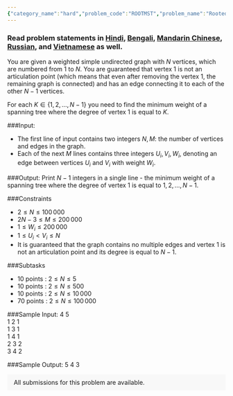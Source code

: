 ```yaml
---
{"category_name":"hard","problem_code":"ROOTMST","problem_name":"Rooted Minimum Spanning Tree","problemComponents":{"constraints":"","constraintsState":false,"subtasks":"","subtasksState":false,"inputFormat":"","inputFormatState":false,"outputFormat":"","outputFormatState":false,"sampleTestCases":{"0":{"id":1,"input":"4 5  \n    1 2 1  \n    1 3 1  \n    1 4 1  \n    2 3 2  \n    3 4 2","output":"5 4 3","explanation":"","isDeleted":false}}},"video_editorial_url":"","languages_supported":{"0":"CPP14","1":"C","2":"JAVA","3":"PYTH 3.6","4":"CPP17","5":"PYTH","6":"PYP3","7":"CS2","8":"ADA","9":"PYPY","10":"TEXT","11":"PAS fpc","12":"NODEJS","13":"RUBY","14":"PHP","15":"GO","16":"HASK","17":"TCL","18":"PERL","19":"SCALA","20":"LUA","21":"kotlin","22":"BASH","23":"JS","24":"LISP sbcl","25":"rust","26":"PAS gpc","27":"BF","28":"CLOJ","29":"R","30":"D","31":"CAML","32":"FORT","33":"ASM","34":"swift","35":"FS","36":"WSPC","37":"LISP clisp","38":"SQL","39":"SCM guile","40":"PERL6","41":"ERL","42":"CLPS","43":"ICK","44":"NICE","45":"PRLG","46":"ICON","47":"COB","48":"SCM chicken","49":"PIKE","50":"SCM qobi","51":"ST","52":"SQLQ","53":"NEM"},"max_timelimit":5,"source_sizelimit":50000,"problem_author":"ildar_adm","problem_tester":"","date_added":"26-09-2020","tags":{"0":"ildar_adm","1":"kruskal","2":"medium","3":"oct20","4":"union"},"problem_difficulty_level":"Medium-Hard","best_tag":"Union Find","editorial_url":"https://discuss.codechef.com/problems/ROOTMST","time":{"view_start_date":1104528600,"submit_start_date":1104528600,"visible_start_date":1104528600,"end_date":1735669800},"is_direct_submittable":false,"problemDiscussURL":"https://discuss.codechef.com/search?q=ROOTMST","is_proctored":false,"visitedContests":{},"layout":"problem"}
---
```

### Read problem statements in [Hindi](https://www.codechef.com/download/translated/OCT20/hindi/ROOTMST.pdf), [Bengali](https://www.codechef.com/download/translated/OCT20/bengali/ROOTMST.pdf), [Mandarin Chinese](https://www.codechef.com/download/translated/OCT20/mandarin/ROOTMST.pdf), [Russian](https://www.codechef.com/download/translated/OCT20/russian/ROOTMST.pdf), and [Vietnamese](https://www.codechef.com/download/translated/OCT20/vietnamese/ROOTMST.pdf) as well.

You are given a weighted simple undirected graph with $N$ vertices, which are numbered from $1$ to $N$. You are guaranteed that vertex $1$ is not an articulation point (which means that even after removing the vertex $1$, the remaining graph is connected) and has an edge connecting it to each of the other $N-1$ vertices.

For each $K \in \{1, 2, \ldots, N-1\}$ you need to find the minimum weight of a spanning tree where the degree of vertex $1$ is equal to $K$.

###Input:

- The first line of input contains two integers $N, M$: the number of vertices and edges in the graph.
- Each of the next $M$ lines contains three integers $U_i, V_i, W_i$, denoting an edge between vertices $U_i$ and $V_i$ with weight $W_i$.

###Output:
Print $N-1$ integers in a single line -  the minimum weight of a spanning tree where the degree of vertex $1$ is equal to $1, 2, \ldots, N-1$.

###Constraints 
-  $2 \leq N \leq 100\,000$
- $2N - 3 \leq M \leq 200\,000$
- $1 \leq W_i \leq 200\,000$
- $1 \leq U_i < V_i \leq N$
- It is guaranteed that the graph contains no multiple edges and vertex $1$ is not an articulation point and its degree is equal to $N-1$.

###Subtasks

- 10 points : $2 \leq N \leq 5$
- 10 points : $2 \leq N \leq 500$
- 10 points : $2 \leq N \leq 10\,000$
- 70 points : $2 \leq N \leq 100\,000$

###Sample Input:
    4 5  
    1 2 1  
    1 3 1  
    1 4 1  
    2 3 2  
    3 4 2  

###Sample Output:
    5 4 3
<aside style='background: #f8f8f8;padding: 10px 15px;'><div>All submissions for this problem are available.</div></aside>